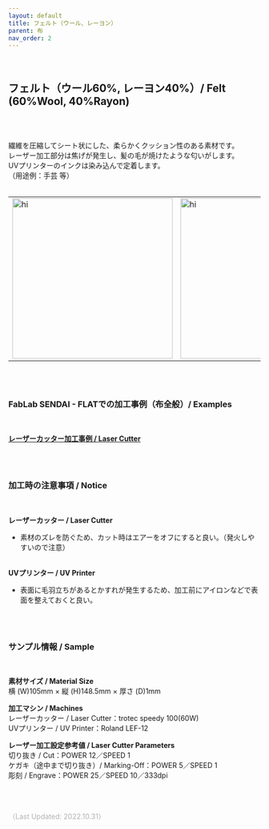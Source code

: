 ```yaml
---
layout: default
title: フェルト（ウール、レーヨン）
parent: 布
nav_order: 2
---
```


<br>

## フェルト（ウール60%, レーヨン40%）/ Felt (60%Wool, 40%Rayon)
<br><br>

繊維を圧縮してシート状にした、柔らかくクッション性のある素材です。<br>
レーザー加工部分は焦げが発生し、髪の毛が焼けたような匂いがします。<br>
UVプリンターのインクは染み込んで定着します。<br>
（用途例：手芸 等）
<br>
<br>

<table>
<tr style="border:none;">
<td style="border:none;"><img src="assets/28_Felt_W_1.png" width="320" alt="hi" class="inline"/></td>
<td style="border:none;"><img src="assets/28_Felt_W_2.png" width="320" alt="hi" class="inline"/></td>
</tr>
</table>

<br><br>

### FabLab SENDAI - FLATでの加工事例（布全般）/ Examples
<br>

[**レーザーカッター加工事例 / Laser Cutter**](https://www.flickr.com/search/?user_id=96175517%40N02&sort=date-taken-desc&safe_search=1&view_all=1&tags=fabriclc)

<br><br>

### 加工時の注意事項 / Notice
<br>

**レーザーカッター / Laser Cutter**
<br>
* 素材のズレを防ぐため、カット時はエアーをオフにすると良い。（発火しやすいので注意）<br><br>

**UVプリンター / UV Printer**
<br>
* 表面に毛羽立ちがあるとかすれが発生するため、加工前にアイロンなどで表面を整えておくと良い。<br>

<br><br>

### サンプル情報 / Sample
<br>

**素材サイズ / Material Size**<br>
横 (W)105mm × 縦 (H)148.5mm × 厚さ (D)1mm<br>

**加工マシン / Machines**<br>
レーザーカッター / Laser Cutter：trotec speedy 100(60W)<br>
UVプリンター / UV Printer：Roland LEF-12<br>

**レーザー加工設定参考値 / Laser Cutter Parameters**<br>
切り抜き / Cut：POWER 12／SPEED 1<br>
ケガキ（途中まで切り抜き）/ Marking-Off：POWER 5／SPEED 1<br>
彫刻 / Engrave：POWER 25／SPEED 10／333dpi<br>

<br><br>

<span style="color: #B2B2B2; ">
（Last Updated: 2022.10.31）
</span>
